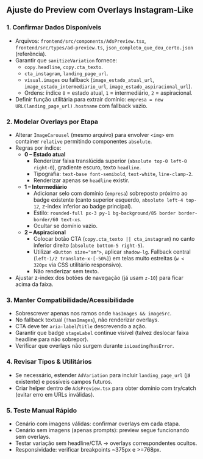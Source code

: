 ## Ajuste do Preview com Overlays Instagram-Like

### 1. Confirmar Dados Disponíveis
- Arquivos: `frontend/src/components/AdsPreview.tsx`, `frontend/src/types/ad-preview.ts`, `json_completo_que_deu_certo.json` (referência).
- Garantir que `sanitizeVariation` fornece:
  - `copy.headline`, `copy.cta_texto`.
  - `cta_instagram`, `landing_page_url`.
  - `visual.images` ou fallback (`image_estado_atual_url`, `image_estado_intermediario_url`, `image_estado_aspiracional_url`).
  - Ordens: índice `0` = estado atual, `1` = intermediário, `2` = aspiracional.
- Definir função utilitária para extrair domínio: `empresa = new URL(landing_page_url).hostname` com fallback vazio.

### 2. Modelar Overlays por Etapa
- Alterar `ImageCarousel` (mesmo arquivo) para envolver `<img>` em container `relative` permitindo componentes `absolute`.
- Regras por índice:
  - **0 – Estado atual**
    - Renderizar faixa translúcida superior (`absolute top-0 left-0 right-0`), gradiente escuro, texto `headline`.
    - Tipografia: `text-base font-semibold`, `text-white`, `line-clamp-2`.
    - Renderizar apenas se `headline` existir.
  - **1 – Intermediário**
    - Adicionar selo com domínio (`empresa`) sobreposto próximo ao badge existente (canto superior esquerdo, `absolute left-4 top-12`, z-index inferior ao badge principal).
    - Estilo: `rounded-full px-3 py-1 bg-background/85 border border-border/60 text-xs`.
    - Ocultar se domínio vazio.
  - **2 – Aspiracional**
    - Colocar botão CTA (`copy.cta_texto || cta_instagram`) no canto inferior direito (`absolute bottom-5 right-5`).
    - Utilizar `<Button size="sm">`, aplicar `shadow-lg`. Fallback central (`left-1/2 translate-x-[-50%]`) em telas muito estreitas (`w < 320px` via CSS utilitário responsivo).
    - Não renderizar sem texto.
- Ajustar z-index dos botões de navegação (já usam `z-10`) para ficar acima da faixa.

### 3. Manter Compatibilidade/Acessibilidade
- Sobrescrever apenas nos ramos onde `hasImages && imageSrc`.
- No fallback textual (`!hasImages`), não renderizar overlays.
- CTA deve ter `aria-label`/`title` descrevendo a ação.
- Garantir que badge `stageLabel` continue visível (talvez deslocar faixa headline para não sobrepor).
- Verificar que overlays não surgem durante `isLoading`/`hasError`.

### 4. Revisar Tipos & Utilitários
- Se necessário, estender `AdVariation` para incluir `landing_page_url` (já existente) e possíveis campos futuros.
- Criar helper dentro de `AdsPreview.tsx` para obter domínio com try/catch (evitar erro em URLs inválidas).

### 5. Teste Manual Rápido
- Cenário com imagens válidas: confirmar overlays em cada etapa.
- Cenário sem imagens (apenas prompts): preview segue funcionando sem overlays.
- Testar variação sem headline/CTA → overlays correspondentes ocultos.
- Responsividade: verificar breakpoints ~375px e >=768px.
